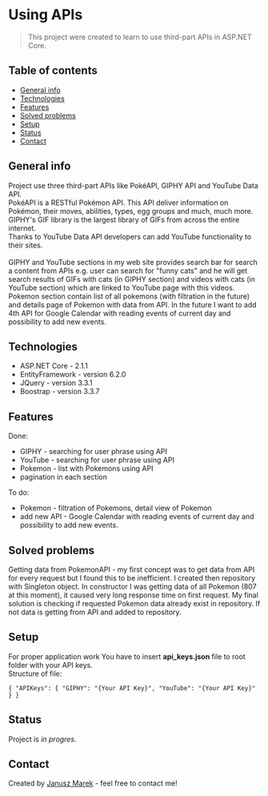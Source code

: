 # Using APIs
> This project were created to learn to use third-part APIs in ASP.NET Core.

## Table of contents
* [General info](#general-info)
* [Technologies](#technologies)
* [Features](#features)
* [Solved problems](#solved-problems)
* [Setup](#setup)
* [Status](#status)
* [Contact](#contact)

## General info
Project use three third-part APIs like PokéAPI, GIPHY API and YouTube Data API. 
<br>PokéAPI is a RESTful Pokémon API. This API deliver information on Pokémon, their moves, abilities, types, egg groups and much, much more.
<br>GIPHY's GIF library is the largest library of GIFs from across the entire internet.
<br>Thanks to YouTube Data API developers can add YouTube functionality to their sites. 
<br><br>
GIPHY and YouTube sections in my web site provides search bar for search a content from APIs e.g. user can search for "funny cats" and he will get search results of GIFs with cats (in GIPHY section) and videos with cats (in YouTube section) which are linked to YouTube page with this videos.
<br>Pokemon section contain list of all pokemons (with filtration in the future) and details page of Pokemon with data from API.
In the future I want to add 4th API for Google Calendar with reading events of current day and possibility to add new events.

## Technologies
* ASP.NET Core - 2.1.1
* EntityFramework - version 6.2.0
* JQuery - version 3.3.1
* Boostrap - version 3.3.7

## Features
Done:
- GIPHY - searching for user phrase using API
- YouTube - searching for user phrase using API
- Pokemon - list with Pokemons using API
- pagination in each section

To do:
- Pokemon - filtration of Pokemons, detail view of Pokemon
- add new API - Google Calendar with reading events of current day and possibility to add new events.

## Solved problems
Getting data from PokemonAPI - my first concept was to get data from API for every request but I found this to be inefficient. I created then repository with Singleton object. In constructor I was getting data of all Pokemon (807 at this moment), it caused very long response time on first request. My final solution is checking if requested Pokemon data already exist in repository. If not data is getting from API and added to repository.

## Setup
For proper application work You have to insert __api_keys.json__ file to root folder with your API keys.
<br>
Structure of file:
```
{ "APIKeys": { "GIPHY": "{Your API Key}", "YouTube": "{Your API Key}" } }
```

## Status
Project is _in progres_.

## Contact
Created by [Janusz Marek](https://https://www.linkedin.com/in/janusz-marek/) - feel free to contact me!
